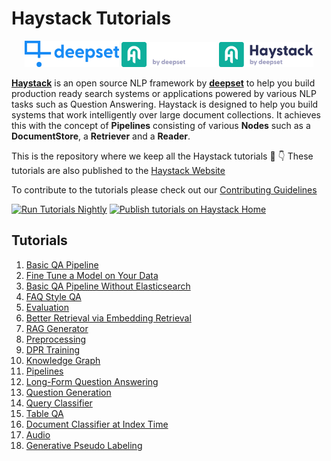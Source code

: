 # Haystack Tutorials

<p align="center" float="left">
  <img alt="" src="https://raw.githubusercontent.com/deepset-ai/.github/main/deepset-logo-colored.png" width="30%"/>
  <img alt="" src="https://raw.githubusercontent.com/deepset-ai/.github/main/haystack-logo-colored-on-dark.png#gh-dark-mode-only" width="30%"/>
  <img alt="" src="https://raw.githubusercontent.com/deepset-ai/.github/main/haystack-logo-colored.png#gh-light-mode-only" width="30%"/>
</p>

<strong><a href="https://github.com/deepset-ai/haystack">Haystack</a></strong> is an open source NLP framework by <strong><a href="https://deepset.ai">deepset</a></strong> to help you build production ready search systems or applications powered by various NLP tasks such as Question Answering. Haystack is designed to help you build systems that work intelligently over large document collections. It achieves this with the concept of <strong>Pipelines</strong> consisting of various <strong>Nodes</strong> such as a <strong>DocumentStore</strong>, a <strong>Retriever</strong> and a <strong>Reader</strong>.

This is the repository where we keep all the Haystack tutorials 📓 👇 These tutorials are also published to the [Haystack Website](https://haystack.deepset.ai/tutorials/first-qa-system)

To contribute to the tutorials please check out our [Contributing Guidelines](./Contributing.md)

[![Run Tutorials Nightly](https://github.com/deepset-ai/haystack-tutorials/actions/workflows/nightly.yml/badge.svg)](https://github.com/deepset-ai/haystack-tutorials/actions/workflows/nightly.yml)
[![Publish tutorials on Haystack Home](https://github.com/deepset-ai/haystack-tutorials/actions/workflows/publish_tutorials.yml/badge.svg)](https://github.com/deepset-ai/haystack-tutorials/actions/workflows/publish_tutorials.yml)

## Tutorials

1. [Basic QA Pipeline](./tutorials/01_Basic_QA_Pipeline.ipynb)
2. [Fine Tune a Model on Your Data](./tutorials/02_Finetune_a_model_on_your_data.ipynb)
3. [Basic QA Pipeline Without Elasticsearch](./tutorials/03_Basic_QA_Pipeline_without_Elasticsearch.ipynb)
4. [FAQ Style QA](./tutorials/04_FAQ_style_QA.ipynb)
5. [Evaluation](./tutorials/05_Evaluation.ipynb)
6. [Better Retrieval via Embedding Retrieval](./tutorials/06_Better_Retrieval_via_Embedding_Retrieval.ipynb)
7. [RAG Generator](./tutorials/07_RAG_Generator.ipynb)
8. [Preprocessing](./tutorials/08_Preprocessing.ipynb)
9. [DPR Training](./tutorials/09_DPR_training.ipynb)
10. [Knowledge Graph](./tutorials/10_Knowledge_Graph.ipynb)
11. [Pipelines](./tutorials/11_Pipelines.ipynb)
12. [Long-Form Question Answering](./tutorials/12_LFQA.ipynb)
13. [Question Generation](./tutorials/13_Question_generation.ipynb)
14. [Query Classifier](./tutorials/14_Query_Classifier.ipynb)
15. [Table QA](./tutorials/15_TableQA.ipynb)
16. [Document Classifier at Index Time](./tutorials/16_Document_Classifier_at_Index_Time.ipynb)
17. [Audio](./tutorials/17_Audio.ipynb)
18. [Generative Pseudo Labeling](./tutorials/18_GPL.ipynb)
